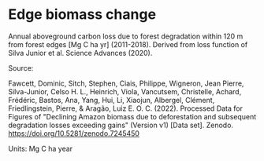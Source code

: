 # Edge biomass change

Annual aboveground carbon loss due to forest degradation within 120 m from forest edges [Mg C ha yr] (2011-2018). Derived from loss function of Silva Junior et al. Science Advances (2020).

Source:

Fawcett, Dominic, Sitch, Stephen, Ciais, Philippe, Wigneron, Jean Pierre, Silva-Junior, Celso H. L., Heinrich, Viola, Vancutsem, Christelle, Achard, Frédéric, Bastos, Ana, Yang, Hui, Li, Xiaojun, Albergel, Clément, Friedlingstein, Pierre, & Aragão, Luiz E. O. C. (2022). Processed Data for Figures of "Declining Amazon biomass due to deforestation and subsequent degradation losses exceeding gains" (Version v1) [Data set]. Zenodo. https://doi.org/10.5281/zenodo.7245450

Units: Mg C ha year

